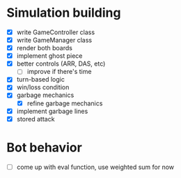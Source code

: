 # Simulation building
- [X] write GameController class
- [X] write GameManager class
- [X] render both boards
- [X] implement ghost piece
- [X] better controls (ARR, DAS, etc)
  - [ ] improve if there's time
- [X] turn-based logic
- [X] win/loss condition
- [X] garbage mechanics
  - [X] refine garbage mechanics
- [X] implement garbage lines
- [X] stored attack

# Bot behavior
- [ ] come up with eval function, use weighted sum for now